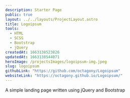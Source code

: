 ```yaml
---
description: Starter Page
public: true
layout: ../../layouts/ProjectLayout.astro
title: Logoipsum
tools:
  - HTML
  - SCSS
  - Bootstrap
  - jQuery
createdAt: 1663138523826
updatedAt: 1663138544071
heroImage: /projectsImages/logoipsum-img.jpeg
slug: logoipsum
githubLink: "https://github.com/octagony/Logoipsum"
websiteLink: "https://octagony.github.io/Logoipsum/"
---
```


A simple landing page written using jQuery and Bootstrap
